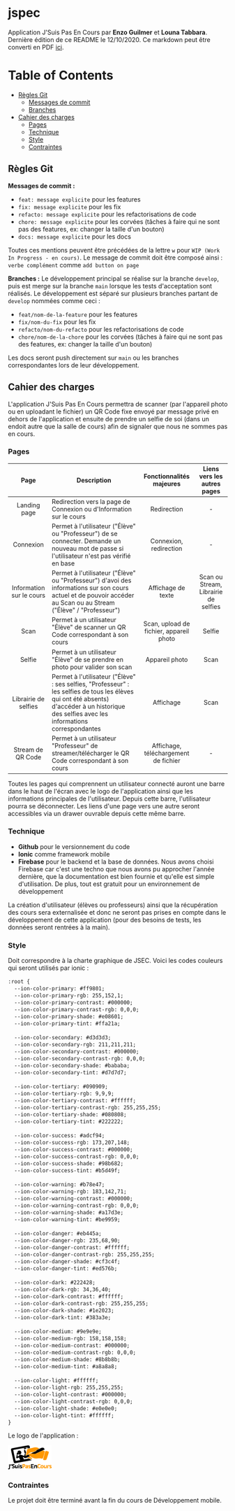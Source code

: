 # jspec

Application J'Suis Pas En Cours par **Enzo Guilmer** et **Louna Tabbara**. Dernière édition de ce README le 12/10/2020. Ce markdown peut être converti en PDF [ici](https://www.markdowntopdf.com/).

Table of Contents
=================

* [Règles Git](#règles-git)
  * [Messages de commit](#messages-de-commit)
  * [Branches](#branches)
* [Cahier des charges](#cahier-des-charges)
  * [Pages](#pages)
  * [Technique](#technique)
  * [Style](#style)
  * [Contraintes](#contraintes)

## Règles Git

**Messages de commit :**

- `feat: message explicite` pour les features
- `fix: message explicite` pour les fix
- `refacto: message explicite` pour les refactorisations de code
- `chore: message explicite` pour les corvées (tâches à faire qui ne sont pas des features, ex: changer la taille d'un bouton)
- `docs: message explicite` pour les docs

Toutes ces mentions peuvent être précédées de la lettre `w` pour `WIP (Work In Progress - en cours)`. Le message de commit doit être composé ainsi : `verbe complément` comme `add button on page`

**Branches :**
Le développement principal se réalise sur la branche `develop`, puis est merge sur la branche `main` lorsque les tests d'acceptation sont réalisés. Le développement est séparé sur plusieurs branches partant de `develop` nommées comme ceci :

- `feat/nom-de-la-feature` pour les features
- `fix/nom-du-fix` pour les fix
- `refacto/nom-du-refacto` pour les refactorisations de code
- `chore/nom-de-la-chore` pour les corvées (tâches à faire qui ne sont pas des features, ex: changer la taille d'un bouton)

Les docs seront push directement sur `main` ou les branches correspondantes lors de leur développement.

## Cahier des charges

L'application J'Suis Pas En Cours permettra de scanner (par l'appareil photo ou en uploadant le fichier) un QR Code fixe envoyé par message privé en dehors de l'application et ensuite de prendre un selfie de soi (dans un endoit autre que la salle de cours) afin de signaler que nous ne sommes pas en cours.

### Pages

| Page | Description | Fonctionnalités majeures | Liens vers les autres pages |
|:-:|-|:-:|:-:|
| Landing page | Redirection vers la page de Connexion ou d'Information sur le cours | Redirection | - |
| Connexion | Permet à l'utilisateur ("Élève" ou "Professeur") de se connecter. Demande un nouveau mot de passe si l'utilisateur n'est pas vérifié en base | Connexion, redirection | - |
| Information sur le cours | Permet à l'utilisateur ("Élève" ou "Professeur") d'avoi des informations sur son cours actuel et de pouvoir accéder au Scan ou au Stream ("Élève" / "Professeur") | Affichage de texte | Scan ou Stream, Librairie de selfies |
| Scan | Permet à un utilisateur "Élève" de scanner un QR Code correspondant à son cours | Scan, upload de fichier, appareil photo | Selfie |
| Selfie | Permet à un utilisateur "Élève" de se prendre en photo pour valider son scan | Appareil photo | Scan |
| Librairie de selfies | Permet à l'utilisateur ("Élève" : ses selfies, "Professeur" : les selfies de tous les élèves qui ont été absents) d'accéder à un historique des selfies avec les informations correspondantes | Affichage | Scan |
| Stream de QR Code | Permet à un utilisateur "Professeur" de streamer/télécharger le QR Code correspondant à son cours | Affichage, téléchargement de fichier | - |

Toutes les pages qui comprennent un utilisateur connecté auront une barre dans le haut de l'écran avec le logo de l'application ainsi que les informations principales de l'utilisateur. Depuis cette barre, l'utilisateur pourra se déconnecter. Les liens d'une page vers une autre seront accessibles via un drawer ouvrable depuis cette même barre.

### Technique

* **Github** pour le versionnement du code
* **Ionic** comme framework mobile
* **Firebase** pour le backend et la base de données. Nous avons choisi Firebase car c'est une techno que nous avons pu approcher l'année dernière, que la documentation est bien fournie et qu'elle est simple d'utilisation. De plus, tout est gratuit pour un environnement de développement

La création d'utilisateur (élèves ou professeurs) ainsi que la récupération des cours sera externalisée et donc ne seront pas prises en compte dans le développement de cette application (pour des besoins de tests, les données seront rentrées à la main).

### Style

Doit correspondre à la charte graphique de JSEC. Voici les codes couleurs qui seront utilisés par ionic :
```
:root {
  --ion-color-primary: #ff9801;
  --ion-color-primary-rgb: 255,152,1;
  --ion-color-primary-contrast: #000000;
  --ion-color-primary-contrast-rgb: 0,0,0;
  --ion-color-primary-shade: #e08601;
  --ion-color-primary-tint: #ffa21a;

  --ion-color-secondary: #d3d3d3;
  --ion-color-secondary-rgb: 211,211,211;
  --ion-color-secondary-contrast: #000000;
  --ion-color-secondary-contrast-rgb: 0,0,0;
  --ion-color-secondary-shade: #bababa;
  --ion-color-secondary-tint: #d7d7d7;

  --ion-color-tertiary: #090909;
  --ion-color-tertiary-rgb: 9,9,9;
  --ion-color-tertiary-contrast: #ffffff;
  --ion-color-tertiary-contrast-rgb: 255,255,255;
  --ion-color-tertiary-shade: #080808;
  --ion-color-tertiary-tint: #222222;

  --ion-color-success: #adcf94;
  --ion-color-success-rgb: 173,207,148;
  --ion-color-success-contrast: #000000;
  --ion-color-success-contrast-rgb: 0,0,0;
  --ion-color-success-shade: #98b682;
  --ion-color-success-tint: #b5d49f;

  --ion-color-warning: #b78e47;
  --ion-color-warning-rgb: 183,142,71;
  --ion-color-warning-contrast: #000000;
  --ion-color-warning-contrast-rgb: 0,0,0;
  --ion-color-warning-shade: #a17d3e;
  --ion-color-warning-tint: #be9959;

  --ion-color-danger: #eb445a;
  --ion-color-danger-rgb: 235,68,90;
  --ion-color-danger-contrast: #ffffff;
  --ion-color-danger-contrast-rgb: 255,255,255;
  --ion-color-danger-shade: #cf3c4f;
  --ion-color-danger-tint: #ed576b;

  --ion-color-dark: #222428;
  --ion-color-dark-rgb: 34,36,40;
  --ion-color-dark-contrast: #ffffff;
  --ion-color-dark-contrast-rgb: 255,255,255;
  --ion-color-dark-shade: #1e2023;
  --ion-color-dark-tint: #383a3e;

  --ion-color-medium: #9e9e9e;
  --ion-color-medium-rgb: 158,158,158;
  --ion-color-medium-contrast: #000000;
  --ion-color-medium-contrast-rgb: 0,0,0;
  --ion-color-medium-shade: #8b8b8b;
  --ion-color-medium-tint: #a8a8a8;

  --ion-color-light: #ffffff;
  --ion-color-light-rgb: 255,255,255;
  --ion-color-light-contrast: #000000;
  --ion-color-light-contrast-rgb: 0,0,0;
  --ion-color-light-shade: #e0e0e0;
  --ion-color-light-tint: #ffffff;
}
```
Le logo de l'application :

![Logo JSPEC](https://raw.githubusercontent.com/NorthBlue333/jspec/main/assets/jspecsmall.png?token=AKLGDSJMGEC5D2VIWTK2KWC7RVOHY)

### Contraintes

Le projet doit être terminé avant la fin du cours de Développement mobile.
